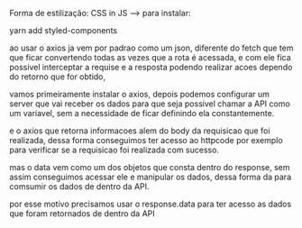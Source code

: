 Forma de estilização: CSS in JS --> para instalar:

yarn add styled-components

ao usar o axios ja vem por padrao como um json, diferente do fetch que tem que ficar convertendo todas as vezes que a rota é acessada, e com ele fica possivel interceptar a requise e a resposta podendo realizar acoes dependo do retorno que for obtido,

vamos primeiramente instalar o axios, depois podemos configurar um server que vai receber os dados para que seja possivel chamar a API como um variavel, sem a necessidade de ficar definindo ela constantemente. 

e o axios que retorna informacoes alem do body da requisicao que foi realizada, dessa forma conseguimos ter acesso ao httpcode por exemplo para verificar se a requisicao foi realizada com sucesso.

mas o data vem como um dos objetos que consta dentro do response, sem assim conseguimos acessar ele e manipular os dados, dessa forma da para comsumir os dados de dentro da API.

por esse motivo precisamos usar o response.data para ter acesso as dados que foram retornados de dentro da API
